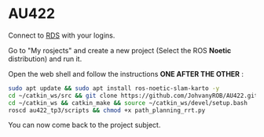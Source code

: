 # AU422

Connect to [RDS](https://app.theconstructsim.com/#/) with your logins.

Go to "My rosjects" and create a new project (Select the ROS **Noetic** distribution) and run it.



Open the web shell and follow the instructions **ONE AFTER THE OTHER** :

```bash
sudo apt update && sudo apt install ros-noetic-slam-karto -y
cd ~/catkin_ws/src && git clone https://github.com/JohvanyROB/AU422.git
cd ~/catkin_ws && catkin_make && source ~/catkin_ws/devel/setup.bash
roscd au422_tp3/scripts && chmod +x path_planning_rrt.py
```



You can now come back to the project subject.
